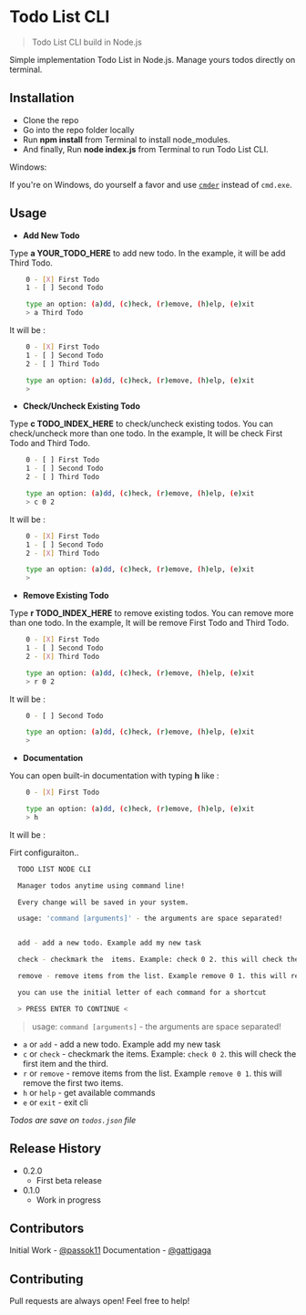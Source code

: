 

# Todo List CLI
> Todo List CLI build in Node.js

Simple implementation Todo List in Node.js. Manage yours todos directly on terminal.

## Installation

- Clone the repo
- Go into the repo folder locally
- Run **npm install** from Terminal to install node_modules.
- And finally, Run **node index.js** from Terminal to run Todo List CLI.

Windows:

If you're on Windows, do yourself a favor and use [`cmder`](http://cmder.net/) instead of `cmd.exe`.


## Usage

- **Add New Todo**

Type **a YOUR_TODO_HERE** to add new todo. In the example, it will be add Third Todo.

```sh
    0 - [X] First Todo
    1 - [ ] Second Todo

    type an option: (a)dd, (c)heck, (r)emove, (h)elp, (e)xit
    > a Third Todo
```

It will be :

```sh
    0 - [X] First Todo
    1 - [ ] Second Todo
    2 - [ ] Third Todo

    type an option: (a)dd, (c)heck, (r)emove, (h)elp, (e)xit
    >
```

- **Check/Uncheck Existing Todo**

Type **c TODO_INDEX_HERE** to check/uncheck existing todos. You can check/uncheck more than one todo. In the example, It will be check First Todo and Third Todo.

```sh
    0 - [ ] First Todo
    1 - [ ] Second Todo
    2 - [ ] Third Todo

    type an option: (a)dd, (c)heck, (r)emove, (h)elp, (e)xit
    > c 0 2
```

It will be :

```sh
    0 - [X] First Todo
    1 - [ ] Second Todo
    2 - [X] Third Todo

    type an option: (a)dd, (c)heck, (r)emove, (h)elp, (e)xit
    >
```

- **Remove Existing Todo**

Type **r TODO_INDEX_HERE** to remove existing todos. You can remove more than one todo. In the example, It will be remove First Todo and Third Todo.

```sh
    0 - [X] First Todo
    1 - [ ] Second Todo
    2 - [X] Third Todo

    type an option: (a)dd, (c)heck, (r)emove, (h)elp, (e)xit
    > r 0 2
```

It will be :

```sh
    0 - [ ] Second Todo

    type an option: (a)dd, (c)heck, (r)emove, (h)elp, (e)xit
    >
```

- **Documentation**

You can open built-in documentation with typing **h** like :

```sh
    0 - [X] First Todo

    type an option: (a)dd, (c)heck, (r)emove, (h)elp, (e)xit
    > h
```

It will be :

Firt configuraiton..

```sh
  TODO LIST NODE CLI

  Manager todos anytime using command line!

  Every change will be saved in your system.

  usage: 'command [arguments]' - the arguments are space separated!


  add - add a new todo. Example add my new task

  check - checkmark the  items. Example: check 0 2. this will check the first item and the third.

  remove - remove items from the list. Example remove 0 1. this will remove the first two items.

  you can use the initial letter of each command for a shortcut

  > PRESS ENTER TO CONTINUE <
```

  > usage: `command [arguments]` - the arguments are space separated!

* `a` or `add` - add a new todo. Example add my new task
* `c` or `check` - checkmark the  items. Example: `check 0 2`. this will check the first item and the third.
* `r` or `remove` - remove items from the list. Example `remove 0 1`. this will remove the first two items.
* `h` or `help` - get available commands
* `e` or `exit` - exit cli

*Todos are save on `todos.json` file*

## Release History

* 0.2.0
    * First beta release
* 0.1.0
    * Work in progress

## Contributors

Initial Work - [@passok11](https://twitter.com/passocabr)
Documentation - [@gattigaga](https://github.com/gattigaga)


## Contributing

Pull requests are always open! Feel free to help!
